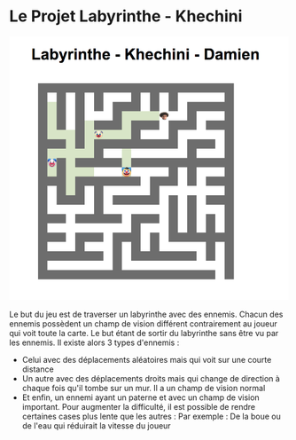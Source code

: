 # Le Projet Labyrinthe - Khechini

![](screenshot.png)

Le but du jeu est de traverser un labyrinthe avec des ennemis. Chacun des ennemis possèdent un champ de vision différent contrairement au joueur qui voit toute la carte.
Le but étant de sortir du labyrinthe sans être vu par les ennemis.
Il existe alors 3 types d'ennemis : 
- Celui avec des déplacements aléatoires mais qui voit sur une courte distance
- Un autre avec des déplacements droits mais qui change de direction à chaque fois qu'il tombe sur un mur. Il a un champ de vision normal
- Et enfin, un ennemi ayant un paterne et avec un champ de vision important.
Pour augmenter la difficulté, il est possible de rendre certaines cases plus lente que les autres : Par exemple : De la boue ou de l'eau qui réduirait la vitesse du joueur
